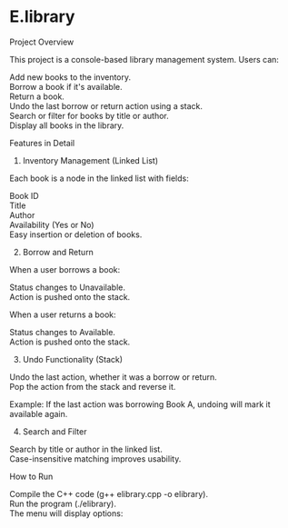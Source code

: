 # E.library

Project Overview

This project is a console-based library management system. Users can:

Add new books to the inventory.  
Borrow a book if it's available.  
Return a book.  
Undo the last borrow or return action using a stack.  
Search or filter for books by title or author.  
Display all books in the library.  

Features in Detail  
1. Inventory Management (Linked List)  

Each book is a node in the linked list with fields:  

Book ID  
Title  
Author  
Availability (Yes or No)  
Easy insertion or deletion of books.  

2. Borrow and Return  

When a user borrows a book:  

Status changes to Unavailable.  
Action is pushed onto the stack.  

When a user returns a book:  

Status changes to Available.  
Action is pushed onto the stack.  

3. Undo Functionality (Stack)  

Undo the last action, whether it was a borrow or return.  
Pop the action from the stack and reverse it.  

Example: If the last action was borrowing Book A, undoing will mark it available again.  

4. Search and Filter  

Search by title or author in the linked list.  
Case-insensitive matching improves usability.  

How to Run  

Compile the C++ code (g++ elibrary.cpp -o elibrary).  
Run the program (./elibrary).  
The menu will display options:
